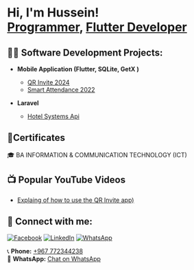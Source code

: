 <h1>Hi, I'm Hussein! <br/><a href="https://github.com/Hussein-Alomisi">Programmer</a>, <a href="https://www.linkedin.com/in/joshmadakor/">Flutter Developer</a>

<h2>👨‍💻 Software Development Projects:</h2>

- <b>Mobile Application (Flutter, SQLite, GetX )</b>
  - [QR Invite 2024](https://github.com/Hussein-Alomisi/QrInviteApp)
  - [Smart Attendance 2022](https://www.mediafire.com/file/7lo2fnoczq11v0u/Smart_Attendance.apk/file)  

- <b>Laravel</b>
  - [Hotel Systems Api](https://github.com/joshmadakor1/Package-Delivery-Pathfinding-Algorithm)
<h2>📃Certificates</h2>
  🎓 BA INFORMATION & COMMUNICATION TECHNOLOGY (ICT) 
<h2>📺 Popular YouTube Videos</h2>

- [Explaing of how to use the QR Invite app)](https://www.youtube.com/watch?v=N-L9hklSlNk)


<h2> 🤳 Connect with me:</h2>

[![Facebook](https://img.shields.io/badge/Facebook-%231877F2.svg?&style=for-the-badge&logo=facebook&logoColor=white&logoWidth=30&label=)](https://facebook.com/vdvd0)
[![LinkedIn](https://img.shields.io/badge/LinkedIn-%230A66C2.svg?&style=for-the-badge&logo=linkedin&logoColor=white&logoWidth=30&label=)](https://linkedin.com/in/joshmadakor)
[![WhatsApp](https://img.shields.io/badge/WhatsApp-%2325D366.svg?&style=for-the-badge&logo=whatsapp&logoColor=white&logoWidth=30&label=)](https://wa.me/967772344238)

📞 **Phone:** [+967 772344238](tel:+967772344238)  
💬 **WhatsApp:** [Chat on WhatsApp](https://wa.me/967772344238)
